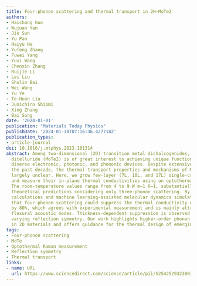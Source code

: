 ```yaml
---
title: Four-phonon scattering and thermal transport in 2H–MoTe2
authors:
- Haichang Guo
- Wujuan Yan
- Jie Sun
- Yu Pan
- Haiyu He
- Yufeng Zhang
- Fuwei Yang
- Yuxi Wang
- Chenxin Zhang
- Ruijie Li
- Lei Liu
- Shulin Bai
- Wei Wang
- Yu Ye
- Te-Huan Liu
- Junichiro Shiomi
- Xing Zhang
- Bai Song
date: '2024-01-01'
publication: "Materials Today Physics"
publishDate: '2024-01-30T07:16:36.427718Z'
publication_types:
- article-journal
doi: 10.1016/j.mtphys.2023.101314
abstract: Among two-dimensional (2D) transition metal dichalcogenides, molybdenum
  ditelluride (MoTe2) is of great interest to achieving unique functionalities in
  diverse electronic, photonic, and phononic devices. Despite extensive studies over
  the past decade, the thermal transport properties and mechanisms of MoTe2 remain
  largely unclear. Here, we grow few-layer (7L, 10L, and 17L) single-crystalline 2H–MoTe2
  and measure their in-plane thermal conductivities using an optothermal Raman technique.
  The room-temperature values range from 4 to 9 W m−1 K−1, substantially lower than
  theoretical predictions considering only three-phonon scattering. By employing first-principles
  calculations and machine learning-assisted molecular dynamics simulations, we reveal
  that four-phonon scattering could suppress the thermal conductivity of 2H–MoTe2
  by 80%, which agrees with experimental measurement and is mainly attributed to the
  flexural acoustic modes. Thickness-dependent suppression is observed owing to the
  varying reflection symmetry. Our work highlights higher-order phonon-phonon interactions
  in 2D materials and offers guidance for the thermal design of emerging devices.
tags:
- Four-phonon scattering
- MoTe
- Optothermal Raman measurement
- Reflection symmetry
- Thermal transport
links:
- name: URL
  url: https://www.sciencedirect.com/science/article/pii/S2542529323003504
---
```

